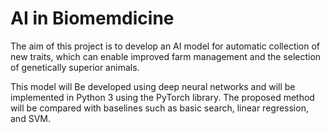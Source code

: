# AI in Biomemdicine

The aim of this project is to develop an AI model for automatic collection of new traits, which can enable improved farm management and the selection of genetically superior animals. 

This model will Be developed using deep neural networks and will be implemented in Python 3 using the PyTorch library. 
The proposed method will be compared with baselines such as basic search, linear regression, and SVM.
